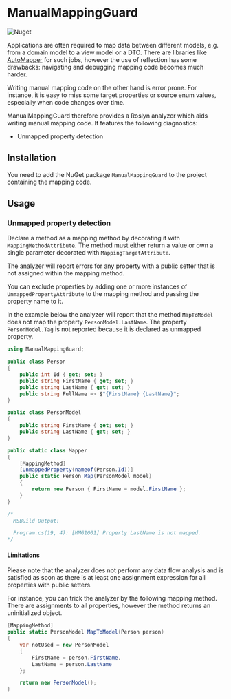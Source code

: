 # ManualMappingGuard

![Nuget](https://img.shields.io/nuget/v/ManualMappingGuard)

Applications are often required to map data between different models, e.g. from a domain model to a view model or a DTO. There are libraries like [AutoMapper](https://automapper.org/) for such jobs, however the use of reflection has some drawbacks: navigating and debugging mapping code becomes much harder.

Writing manual mapping code on the other hand is error prone. For instance, it is easy to miss some target properties or source enum values, especially when code changes over time.

ManualMappingGuard therefore provides a Roslyn analyzer which aids writing manual mapping code. It features the following diagnostics:

* Unmapped property detection

## Installation

You need to add the NuGet package `ManualMappingGuard` to the project containing the mapping code.

## Usage

### Unmapped property detection

Declare a method as a mapping method by decorating it with `MappingMethodAttribute`. The method must either return a value or own a single parameter decorated with `MappingTargetAttribute`.

The analyzer will report errors for any property with a public setter that is not assigned within the mapping method.

You can exclude properties by adding one or more instances of `UnmappedPropertyAttribute` to the mapping method and passing the property name to it.

In the example below the analyzer will report that the method `MapToModel` does not map the property `PersonModel.LastName`. The property `PersonModel.Tag` is not reported because it is declared as unmapped property.

```csharp
using ManualMappingGuard;

public class Person
{
    public int Id { get; set; }
    public string FirstName { get; set; }
    public string LastName { get; set; }
    public string FullName => $"{FirstName} {LastName}";
}

public class PersonModel
{
    public string FirstName { get; set; }
    public string LastName { get; set; }
}

public static class Mapper
{
    [MappingMethod]
    [UnmappedProperty(nameof(Person.Id))]
    public static Person Map(PersonModel model)
    {
        return new Person { FirstName = model.FirstName };
    }
}

/*
  MSBuild Output:

  Program.cs(19, 4): [MMG1001] Property LastName is not mapped.
*/
```

#### Limitations

Please note that the analyzer does not perform any data flow analysis and is satisfied as soon as there is at least one assignment expression for all properties with public setters.

For instance, you can trick the analyzer by the following mapping method. There are assignments to all properties, however the method returns an uninitialized object.

```csharp
[MappingMethod]
public static PersonModel MapToModel(Person person)
{
    var notUsed = new PersonModel
    {
        FirstName = person.FirstName,
        LastName = person.LastName
    };

    return new PersonModel();
}
```